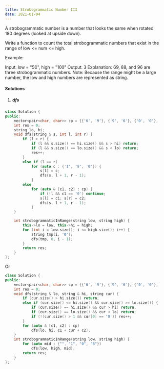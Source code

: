 ```yaml
---
title: Strobogrammatic Number III
date: 2021-01-04
---
```

A strobogrammatic number is a number that looks the same when rotated 180 degrees (looked at upside down).

Write a function to count the total strobogrammatic numbers that exist in the range of low <= num <= high.

Example:

Input: low = "50", high = "100"
Output: 3 
Explanation: 69, 88, and 96 are three strobogrammatic numbers.
Note:
Because the range might be a large number, the low and high numbers are represented as string.


#### Solutions


1. ##### dfs


```cpp
class Solution {
public:
    vector<pair<char, char>> cp = {{'6', '9'}, {'9', '6'}, {'0', '0'}, {'8', '8'}, {'1', '1'}};
    int res = 0;
    string lo, hi;
    void dfs(string & s, int l, int r) {
        if (l > r) {
            if (l && s.size() == hi.size() && s > hi) return;
            if (l && s.size() == lo.size() && s < lo) return;
            res++;
        }
        else if (l == r)
            for (auto c : {'1', '8', '0'}) {
                s[l] = c;
                dfs(s, l + 1, r - 1);
            }
        else
            for (auto & [c1, c2] : cp) {
                if (!l && c1 == '0') continue;
                s[l] = c1; s[r] = c2;
                dfs(s, l + 1, r - 1);
            }
    }

    int strobogrammaticInRange(string low, string high) {
        this->lo = low, this->hi = high;
        for (int i = low.size(); i <= high.size(); i++) {
            string tmp(i, '0');
            dfs(tmp, 0, i - 1);
        }
        return res;
    }
};
```

Or

```cpp
class Solution {
public:
    vector<pair<char, char>> cp = {{'6', '9'}, {'9', '6'}, {'0', '0'}, {'8', '8'}, {'1', '1'}};
    int res = 0;
    void dfs(string & lo, string & hi, string cur) {
        if (cur.size() > hi.size()) return;
        else if (cur.size() <= hi.size() && cur.size() >= lo.size()) {
            if (cur.size() == hi.size() && cur > hi) return;
            if (cur.size() == lo.size() && cur < lo) return;
            if (!(cur.size() > 1 && cur[0] == '0')) res++;
        }
        for (auto & [c1, c2] : cp)
            dfs(lo, hi, c1 + cur + c2);
    }
    int strobogrammaticInRange(string low, string high) {
        for (auto mid : {"", "1", "0", "8"})
            dfs(low, high, mid);
        return res;
    }
};
```